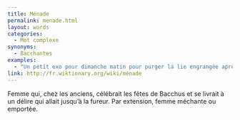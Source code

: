 ```yaml
---
title: Ménade
permalink: menade.html
layout: words
categories:
  - Mot complexe
synonyms:
  - Bacchantes
examples:
  - "Un petit exo pour dimanche matin pour purger la lie engrangée après avoir croisé quelque ménade bachique !"
link: http://fr.wiktionary.org/wiki/ménade
---
```


Femme qui, chez les anciens, célébrait les fêtes de Bacchus et se livrait à un délire qui allait jusqu’à la fureur. Par extension, femme méchante ou emportée.

